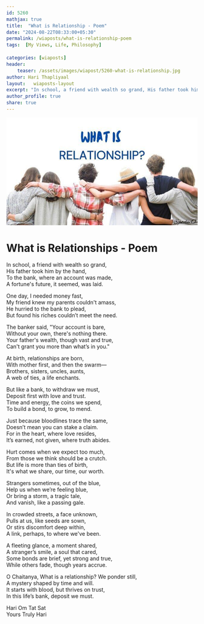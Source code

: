 ```yaml
---
id: 5260 
mathjax: true        
title:  "What is Relationship - Poem"        
date: "2024-08-22T08:33:00+05:30"        
permalink: /wiaposts/what-is-relationship-poem   
tags:  [My Views, Life, Philosophy]         
        
categories: [wiaposts] 
header:        
    teaser: /assets/images/wiapost/5260-what-is-relationship.jpg        
author: Hari Thapliyaal        
layout:   wiaposts-layout        
excerpt: "In school, a friend with wealth so grand, His father took him by the hand, To the bank, where an account was made, A fortune's future, it seemed, was laid. One day, I needed money fast, My friend knew my"
author_profile: true        
share: true        
---
```

![What is Relationships - Poem](/assets/images/wiapost/5260-what-is-relationship.jpg)
   
# What is Relationships - Poem   
   
In school, a friend with wealth so grand,  
His father took him by the hand,  
To the bank, where an account was made,  
A fortune's future, it seemed, was laid.

One day, I needed money fast,  
My friend knew my parents couldn't amass,  
He hurried to the bank to plead,  
But found his riches couldn’t meet the need.

The banker said, "Your account is bare,  
Without your own, there's nothing there.  
Your father's wealth, though vast and true,  
Can't grant you more than what’s in you."

At birth, relationships are born,  
With mother first, and then the swarm—  
Brothers, sisters, uncles, aunts,  
A web of ties, a life enchants.

But like a bank, to withdraw we must,  
Deposit first with love and trust.  
Time and energy, the coins we spend,  
To build a bond, to grow, to mend.

Just because bloodlines trace the same,  
Doesn’t mean you can stake a claim.  
For in the heart, where love resides,  
It’s earned, not given, where truth abides.

Hurt comes when we expect too much,  
From those we think should be a crutch.  
But life is more than ties of birth,  
It's what we share, our time, our worth.

Strangers sometimes, out of the blue,  
Help us when we’re feeling blue,  
Or bring a storm, a tragic tale,  
And vanish, like a passing gale.

In crowded streets, a face unknown,  
Pulls at us, like seeds are sown,  
Or stirs discomfort deep within,  
A link, perhaps, to where we've been.

A fleeting glance, a moment shared,  
A stranger’s smile, a soul that cared,  
Some bonds are brief, yet strong and true,  
While others fade, though years accrue.

O Chaitanya, What is a relationship? We ponder still,  
A mystery shaped by time and will.  
It starts with blood, but thrives on trust,  
In this life’s bank, deposit we must.

Hari Om Tat Sat   
Yours Truly Hari
